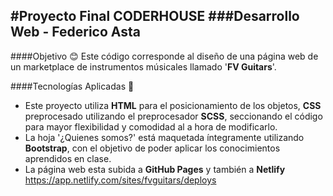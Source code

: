 #Proyecto Final CODERHOUSE
###Desarrollo Web - Federico Asta
-
####Objetivo :blush:
Este código corresponde al diseño de una página web de un marketplace de instrumentos músicales llamado '**FV Guitars**'.

####Tecnologías Aplicadas  :rocket:
- Este proyecto utiliza **HTML** para el posicionamiento de los objetos, **CSS** preprocesado utilizando el preprocesador **SCSS**, seccionando el código para mayor flexibilidad y comodidad al a hora de modificarlo.
- La hoja '¿Quienes somos?' está maquetada íntegramente utilizando **Bootstrap**, con el objetivo de poder aplicar los conocimientos aprendidos en clase.
- La página web esta subida a **GitHub Pages** y también a **Netlify** https://app.netlify.com/sites/fvguitars/deploys

